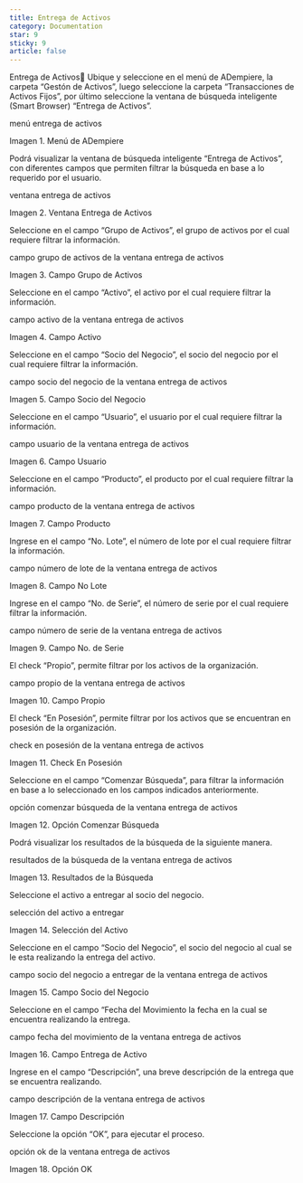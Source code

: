 ```yaml
---
title: Entrega de Activos
category: Documentation
star: 9
sticky: 9
article: false
---
```


Entrega de Activos
Ubique y seleccione en el menú de ADempiere, la carpeta “Gestón de Activos”, luego seleccione la carpeta “Transacciones de Activos Fijos”, por último seleccione la ventana de búsqueda inteligente (Smart Browser) “Entrega de Activos”.

menú entrega de activos

Imagen 1. Menú de ADempiere

Podrá visualizar la ventana de búsqueda inteligente “Entrega de Activos”, con diferentes campos que permiten filtrar la búsqueda en base a lo requerido por el usuario.

ventana entrega de activos

Imagen 2. Ventana Entrega de Activos

Seleccione en el campo “Grupo de Activos”, el grupo de activos por el cual requiere filtrar la información.

campo grupo de activos de la ventana entrega de activos

Imagen 3. Campo Grupo de Activos

Seleccione en el campo “Activo”, el activo por el cual requiere filtrar la información.

campo activo de la ventana entrega de activos

Imagen 4. Campo Activo

Seleccione en el campo “Socio del Negocio”, el socio del negocio por el cual requiere filtrar la información.

campo socio del negocio de la ventana entrega de activos

Imagen 5. Campo Socio del Negocio

Seleccione en el campo “Usuario”, el usuario por el cual requiere filtrar la información.

campo usuario de la ventana entrega de activos

Imagen 6. Campo Usuario

Seleccione en el campo “Producto”, el producto por el cual requiere filtrar la información.

campo producto de la ventana entrega de activos

Imagen 7. Campo Producto

Ingrese en el campo “No. Lote”, el número de lote por el cual requiere filtrar la información.

campo número de lote de la ventana entrega de activos

Imagen 8. Campo No Lote

Ingrese en el campo “No. de Serie”, el número de serie por el cual requiere filtrar la información.

campo número de serie de la ventana entrega de activos

Imagen 9. Campo No. de Serie

El check “Propio”, permite filtrar por los activos de la organización.

campo propio de la ventana entrega de activos

Imagen 10. Campo Propio

El check “En Posesión”, permite filtrar por los activos que se encuentran en posesión de la organización.

check en posesión de la ventana entrega de activos

Imagen 11. Check En Posesión

Seleccione en el campo “Comenzar Búsqueda”, para filtrar la información en base a lo seleccionado en los campos indicados anteriormente.

opción comenzar búsqueda de la ventana entrega de activos

Imagen 12. Opción Comenzar Búsqueda

Podrá visualizar los resultados de la búsqueda de la siguiente manera.

resultados de la búsqueda de la ventana entrega de activos

Imagen 13. Resultados de la Búsqueda

Seleccione el activo a entregar al socio del negocio.

selección del activo a entregar

Imagen 14. Selección del Activo

Seleccione en el campo “Socio del Negocio”, el socio del negocio al cual se le esta realizando la entrega del activo.

campo socio del negocio a entregar de la ventana entrega de activos

Imagen 15. Campo Socio del Negocio

Seleccione en el campo “Fecha del Movimiento la fecha en la cual se encuentra realizando la entrega.

campo fecha del movimiento de la ventana entrega de activos

Imagen 16. Campo Entrega de Activo

Ingrese en el campo “Descripción”, una breve descripción de la entrega que se encuentra realizando.

campo descripción de la ventana entrega de activos

Imagen 17. Campo Descripción

Seleccione la opción “OK”, para ejecutar el proceso.

opción ok de la ventana entrega de activos

Imagen 18. Opción OK